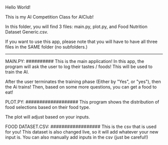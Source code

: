 Hello World!


This is my AI Competition Class for AIClub!

In this folder, you will find 3 files: main.py, plot.py, and Food Nutrition Dataset Generic.csv.

If you want to use this app, please note that you will have to have all three files in the SAME folder (no subfolders.)


******************************************

MAIN.PY:
##########
This is the main application! In this app, the program will ask the user to log their tastes / foods! This will be used to train the AI.

After the user terminates the training phase (Either by "Yes", or "yes"), then the Ai trains! Then, based on some more questions, you can get a food to eat!



PLOT.PY:
###################
This program shows the distribution of food selections based on their food type.

The plot will adjust based on your inputs.



FOOD DATASET.CSV:
##################
This is the csv that is used for you!
This dataset is also changed live, so it will add whatever your new input is.
You can also manually add inputs in the csv (just be careful!)
